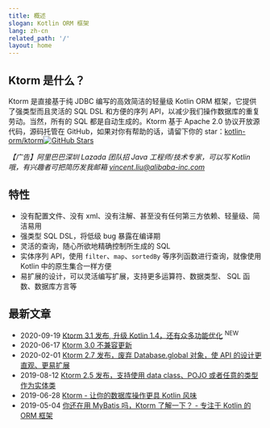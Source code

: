 ```yaml
---
title: 概述
slogan: Kotlin ORM 框架
lang: zh-cn
related_path: '/'
layout: home
---
```


## Ktorm 是什么？

Ktorm 是直接基于纯 JDBC 编写的高效简洁的轻量级 Kotlin ORM 框架，它提供了强类型而且灵活的 SQL DSL 和方便的序列 API，以减少我们操作数据库的重复劳动。当然，所有的 SQL 都是自动生成的。Ktorm 基于 Apache 2.0 协议开放源代码，源码托管在 GitHub，如果对你有帮助的话，请留下你的 star：[kotlin-orm/ktorm](https://github.com/kotlin-orm/ktorm)[![GitHub Stars](https://img.shields.io/github/stars/kotlin-orm/ktorm.svg?style=social)](https://github.com/kotlin-orm/ktorm/stargazers)

*【广告】阿里巴巴深圳 Lazada 团队招 Java 工程师/技术专家，可以写 Kotlin 哦，有兴趣者可把简历发我邮箱 [vincent.liu@alibaba-inc.com](mailto:vincent.liu@alibaba-inc.com)*

## 特性

- 没有配置文件、没有 xml、没有注解、甚至没有任何第三方依赖、轻量级、简洁易用
- 强类型 SQL DSL，将低级 bug 暴露在编译期
- 灵活的查询，随心所欲地精确控制所生成的 SQL
- 实体序列 API，使用 `filter`、`map`、`sortedBy` 等序列函数进行查询，就像使用 Kotlin 中的原生集合一样方便
- 易扩展的设计，可以灵活编写扩展，支持更多运算符、数据类型、 SQL 函数、数据库方言等

## 最新文章

- 2020-09-19 [Ktorm 3.1 发布, 升级 Kotlin 1.4，还有众多功能优化](https://github.com/kotlin-orm/ktorm/releases/tag/v3.1.0) <sup class="new-icon">NEW</sup>
- 2020-06-17 [Ktorm 3.0 不兼容更新](/zh-cn/break-changes-in-ktorm-3.0.html)
- 2020-02-01 [Ktorm 2.7 发布，废弃 Database.global 对象，使 API 的设计更直观、更易扩展](/zh-cn/about-deprecating-database-global.html)
- 2019-08-12 [Ktorm 2.5 发布，支持使用 data class、POJO 或者任意的类型作为实体类](/zh-cn/define-entities-as-any-kind-of-classes.html)
- 2019-06-28 [Ktorm - 让你的数据库操作更具 Kotlin 风味](https://www.liuwj.me/posts/ktorm-write-database-operations-in-kotlin-style/)
- 2019-05-04 [你还在用 MyBatis 吗，Ktorm 了解一下？ - 专注于 Kotlin 的 ORM 框架](https://www.liuwj.me/posts/ktorm-introduction/)
